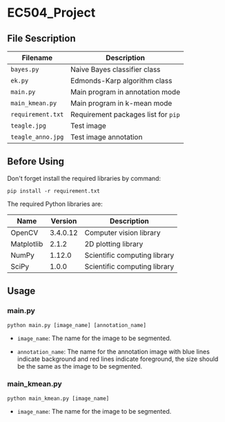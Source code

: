 # EC504_Project

## File Sescription

| Filename | Description | 
| --- | --- |
| `bayes.py` | Naive Bayes classifier class |
| `ek.py` | Edmonds-Karp algorithm class |
| `main.py` | Main program in annotation mode |
| `main_kmean.py` | Main program in k-mean mode |
| `requirement.txt` | Requirement packages list for `pip` |
| `teagle.jpg` | Test image |
| `teagle_anno.jpg` | Test image annotation |

## Before Using

Don't forget install the required libraries by command:

```
pip install -r requirement.txt
```

The required Python libraries are:

| Name | Version | Description |
| --- | --- | --- |
| OpenCV | 3.4.0.12 | Computer vision library |
| Matplotlib | 2.1.2 | 2D plotting library |
| NumPy | 1.12.0 | Scientific computing library |
| SciPy | 1.0.0 | Scientific computing library |

## Usage

### main.py

```
python main.py [image_name] [annotation_name]
```

* ```image_name```: The name for the image to be segmented.

* ```annotation_name```: The name for the annotation image with blue lines indicate background and red lines indicate foreground, the size should be the same as the image to be segmented.

### main_kmean.py

```
python main_kmean.py [image_name]
```

* ```image_name```: The name for the image to be segmented.

